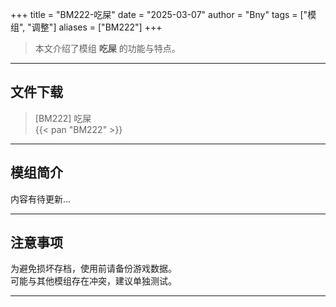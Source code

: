 +++
title = "BM222-吃屎"
date = "2025-03-07"
author = "Bny"
tags = ["模组", "调整"]
aliases = ["BM222"]
+++

> 本文介绍了模组 **吃屎** 的功能与特点。

---

## 文件下载

> [BM222] 吃屎  
{{< pan "BM222" >}}  

---

## 模组简介

>  
内容有待更新...  

---

## 注意事项

>  
为避免损坏存档，使用前请备份游戏数据。  
可能与其他模组存在冲突，建议单独测试。  

---

